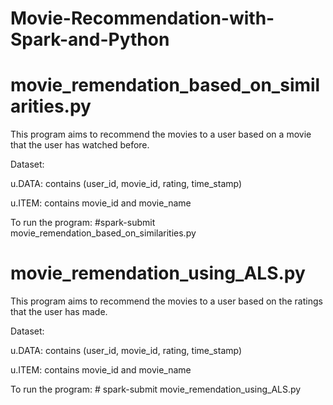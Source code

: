 # Movie-Recommendation-with-Spark-and-Python

# movie_remendation_based_on_similarities.py

This program aims to recommend the movies to a user based on a movie that the user has watched before.

Dataset:

u.DATA: contains (user_id, movie_id, rating, time_stamp)

u.ITEM: contains movie_id and movie_name

To run the program: #spark-submit movie_remendation_based_on_similarities.py



# movie_remendation_using_ALS.py

This program aims to recommend the movies to a user based on the ratings that the user has made.

Dataset:

u.DATA: contains (user_id, movie_id, rating, time_stamp)

u.ITEM: contains movie_id and movie_name

To run the program: # spark-submit movie_remendation_using_ALS.py
